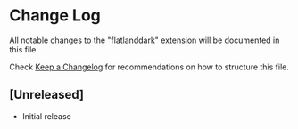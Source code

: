 # Change Log

All notable changes to the "flatlanddark" extension will be documented in this file.

Check [Keep a Changelog](http://keepachangelog.com/) for recommendations on how to structure this file.

## [Unreleased]

- Initial release
